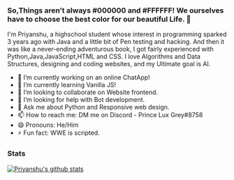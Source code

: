 ### So,Things aren’t always #000000 and #FFFFFF! We ourselves have to choose the best color for our beautiful Life. 👋

I'm Priyanshu, a highschool student whose interest in programming sparked 3 years ago with Java and a little bit of Pen testing and hacking. And then it was like a never-ending adventurous book, I got fairly experienced with Python,Java,JavaScript,HTML and CSS. I love Algorithms and Data Structures, designing and coding websites, and my Ultimate goal is AI.


- 🔭 I’m currently working on an online ChatApp!
- 🌱 I’m currently learning Vanilla JS!
- 👯 I’m looking to collaborate on Website frontend.
- 🤔 I’m looking for help with Bot development.
- 💬 Ask me about Python and Responsive web design.
- 📫 How to reach me: DM me on Discord - Prince Lux Grey#8758
- 😄 Pronouns: He/Him
- ⚡ Fun fact: WWE is scripted.

### Stats

[![Priyanshu's github stats](https://github-readme-stats.vercel.app/api?username=princeluxgrey)](https://github.com/anuraghazra/github-readme-stats)
